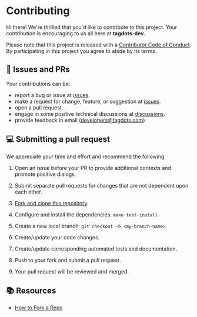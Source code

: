 <!-- NOTE: this file is managed by terraform -->
# Contributing

Hi there! We're thrilled that you'd like to contribute to this project. Your contribution is encouraging to us all here at **tagdots-dev**.

Please note that this project is released with a [Contributor Code of Conduct][code-of-conduct]. By participating in this project you agree to abide by its terms.

## 🔔 Issues and PRs

Your contributions can be:
- report a bug or issue at [issues].
- make a request for change, feature, or suggestion at [issues].
- open a pull request.
- engage in some positive technical discussions at [discussions].
- provide feedback in email (developers@tagdots.com)


## 💻 Submitting a pull request

We appreciate your time and effort and recommend the following:

1. Open an issue before your PR to provide additional contexts and promote positive dialogs.
1. Submit separate pull requests for changes that are not dependent upon each other.

1. [Fork and clone this repository][fork-a-repository].
1. Configure and install the dependencies: `make test-install`
1. Create a new local branch: `git checkout -b <my-branch-name>`.
1. Create/update your code changes.
1. Create/update corresponding automated tests and documentation.
1. Push to your fork and submit a pull request.
1. Your pull request will be reviewed and merged.


## 📚 Resources

- [How to Fork a Repo](https://docs.github.com/en/pull-requests/collaborating-with-pull-requests/working-with-forks/fork-a-repo)

[code-of-conduct]: CODE_OF_CONDUCT.md
[discussions]: https://github.com/tagdots-dev/workflow-test/discussions
[issues]: https://github.com/tagdots-dev/workflow-test/issues
[fork-a-repository]: https://docs.github.com/en/pull-requests/collaborating-with-pull-requests/working-with-forks/fork-a-repo
